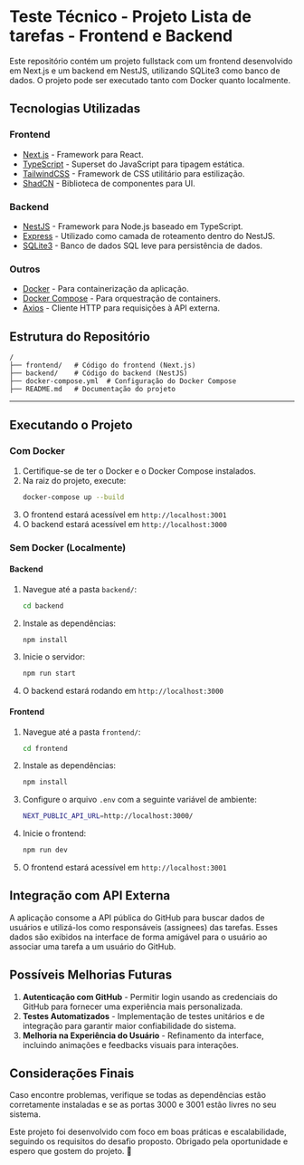 # Teste Técnico - Projeto Lista de tarefas -  Frontend e Backend

Este repositório contém um projeto fullstack com um frontend desenvolvido em Next.js e um backend em NestJS, utilizando SQLite3 como banco de dados. O projeto pode ser executado tanto com Docker quanto localmente.

## Tecnologias Utilizadas

### Frontend
- [Next.js](https://nextjs.org/) - Framework para React.
- [TypeScript](https://www.typescriptlang.org/) - Superset do JavaScript para tipagem estática.
- [TailwindCSS](https://tailwindcss.com/) - Framework de CSS utilitário para estilização.
- [ShadCN](https://ui.shadcn.com/) - Biblioteca de componentes para UI.

### Backend
- [NestJS](https://nestjs.com/) - Framework para Node.js baseado em TypeScript.
- [Express](https://expressjs.com/) - Utilizado como camada de roteamento dentro do NestJS.
- [SQLite3](https://www.sqlite.org/) - Banco de dados SQL leve para persistência de dados.

### Outros
- [Docker](https://www.docker.com/) - Para containerização da aplicação.
- [Docker Compose](https://docs.docker.com/compose/) - Para orquestração de containers.
- [Axios](https://axios-http.com/) - Cliente HTTP para requisições à API externa.

## Estrutura do Repositório

```
/
├── frontend/   # Código do frontend (Next.js)
├── backend/    # Código do backend (NestJS)
├── docker-compose.yml  # Configuração do Docker Compose
├── README.md   # Documentação do projeto
```

---

## Executando o Projeto

### Com Docker

1. Certifique-se de ter o Docker e o Docker Compose instalados.
2. Na raiz do projeto, execute:
   ```sh
   docker-compose up --build
   ```
3. O frontend estará acessível em `http://localhost:3001`
4. O backend estará acessível em `http://localhost:3000`

### Sem Docker (Localmente)

#### Backend

1. Navegue até a pasta `backend/`:
   ```sh
   cd backend
   ```
2. Instale as dependências:
   ```sh
   npm install
   ```
3. Inicie o servidor:
   ```sh
   npm run start
   ```
4. O backend estará rodando em `http://localhost:3000`

#### Frontend

1. Navegue até a pasta `frontend/`:
   ```sh
   cd frontend
   ```
2. Instale as dependências:
   ```sh
   npm install
   ```
3. Configure o arquivo `.env` com a seguinte variável de ambiente:
   ```sh
   NEXT_PUBLIC_API_URL=http://localhost:3000/
   ```
4. Inicie o frontend:
   ```sh
   npm run dev
   ```
5. O frontend estará acessível em `http://localhost:3001`

## Integração com API Externa

A aplicação consome a API pública do GitHub para buscar dados de usuários e utilizá-los como responsáveis (assignees) das tarefas. 
Esses dados são exibidos na interface de forma amigável para o usuário ao associar uma tarefa a um usuário do GitHub.

## Possíveis Melhorias Futuras

1. **Autenticação com GitHub** - Permitir login usando as credenciais do GitHub para fornecer uma experiência mais personalizada.
2. **Testes Automatizados** - Implementação de testes unitários e de integração para garantir maior confiabilidade do sistema.
3. **Melhoria na Experiência do Usuário** - Refinamento da interface, incluindo animações e feedbacks visuais para interações.

## Considerações Finais

Caso encontre problemas, verifique se todas as dependências estão corretamente instaladas e se as portas 3000 e 3001 estão livres no seu sistema.

Este projeto foi desenvolvido com foco em boas práticas e escalabilidade, seguindo os requisitos do desafio proposto. Obrigado pela oportunidade e espero que gostem do projeto. 🚀


